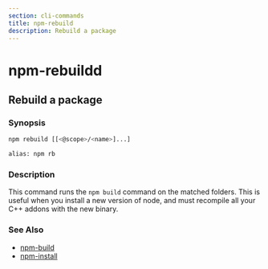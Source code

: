 ```yaml
---
section: cli-commands 
title: npm-rebuild
description: Rebuild a package
---
```


# npm-rebuildd

## Rebuild a package

### Synopsis

```bash
npm rebuild [[<@scope>/<name>]...]

alias: npm rb
```

### Description

This command runs the `npm build` command on the matched folders.  This is useful
when you install a new version of node, and must recompile all your C++ addons with
the new binary.

### See Also

* [npm-build](npm-build)
* [npm-install](npm-install)
